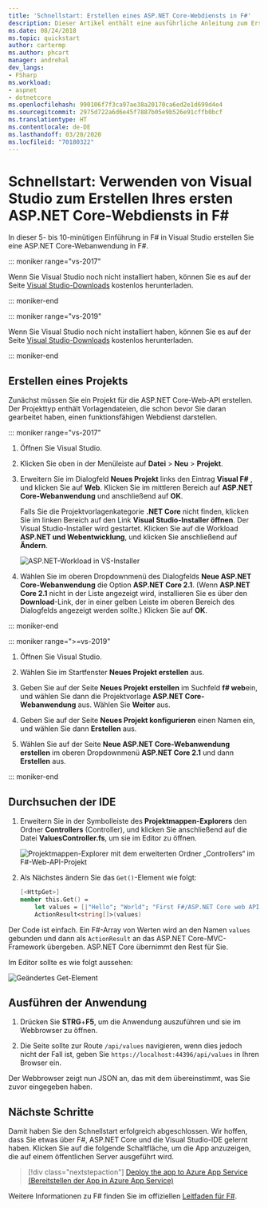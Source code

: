 ```yaml
---
title: 'Schnellstart: Erstellen eines ASP.NET Core-Webdiensts in F#'
description: Dieser Artikel enthält eine ausführliche Anleitung zum Erstellen eines ASP.NET Core-Webdiensts mit F# in Visual Studio.
ms.date: 08/24/2018
ms.topic: quickstart
author: cartermp
ms.author: phcart
manager: andrehal
dev_langs:
- FSharp
ms.workload:
- aspnet
- dotnetcore
ms.openlocfilehash: 990106f7f3ca97ae38a20170ca6ed2e1d699d4e4
ms.sourcegitcommit: 2975d722a6d6e45f7887b05e9b526e91cffb0bcf
ms.translationtype: HT
ms.contentlocale: de-DE
ms.lasthandoff: 03/20/2020
ms.locfileid: "70180322"
---
```

# <a name="quickstart-use-visual-studio-to-create-your-first-aspnet-core-web-service-in-f"></a>Schnellstart: Verwenden von Visual Studio zum Erstellen Ihres ersten ASP.NET Core-Webdiensts in F\#

In dieser 5- bis 10-minütigen Einführung in F# in Visual Studio erstellen Sie eine ASP.NET Core-Webanwendung in F#.

::: moniker range="vs-2017"

Wenn Sie Visual Studio noch nicht installiert haben, können Sie es auf der Seite [Visual Studio-Downloads](https://visualstudio.microsoft.com/vs/older-downloads/?utm_medium=microsoft&utm_source=docs.microsoft.com&utm_campaign=vs+2017+download) kostenlos herunterladen.

::: moniker-end

::: moniker range="vs-2019"

Wenn Sie Visual Studio noch nicht installiert haben, können Sie es auf der Seite [Visual Studio-Downloads](https://visualstudio.microsoft.com/downloads) kostenlos herunterladen.

::: moniker-end

## <a name="create-a-project"></a>Erstellen eines Projekts

Zunächst müssen Sie ein Projekt für die ASP.NET Core-Web-API erstellen. Der Projekttyp enthält Vorlagendateien, die schon bevor Sie daran gearbeitet haben, einen funktionsfähigen Webdienst darstellen.

::: moniker range="vs-2017"

1. Öffnen Sie Visual Studio.

2. Klicken Sie oben in der Menüleiste auf **Datei** > **Neu** > **Projekt**.

3. Erweitern Sie im Dialogfeld **Neues Projekt** links den Eintrag **Visual F#** , und klicken Sie auf **Web**. Klicken Sie im mittleren Bereich auf **ASP.NET Core-Webanwendung** und anschließend auf **OK**.

     Falls Sie die Projektvorlagenkategorie **.NET Core** nicht finden, klicken Sie im linken Bereich auf den Link **Visual Studio-Installer öffnen**. Der Visual Studio-Installer wird gestartet. Klicken Sie auf die Workload **ASP.NET und Webentwicklung**, und klicken Sie anschließend auf **Ändern**.

     ![ASP.NET-Workload in VS-Installer](../ide/media/quickstart-aspnet-workload.png)

4. Wählen Sie im oberen Dropdownmenü des Dialogfelds **Neue ASP.NET Core-Webanwendung** die Option **ASP.NET Core 2.1**. (Wenn **ASP.NET Core 2.1** nicht in der Liste angezeigt wird, installieren Sie es über den **Download**-Link, der in einer gelben Leiste im oberen Bereich des Dialogfelds angezeigt werden sollte.) Klicken Sie auf **OK**.

::: moniker-end

::: moniker range=">=vs-2019"

1. Öffnen Sie Visual Studio.

2. Wählen Sie im Startfenster **Neues Projekt erstellen** aus.

3. Geben Sie auf der Seite **Neues Projekt erstellen** im Suchfeld **f# web**ein, und wählen Sie dann die Projektvorlage **ASP.NET Core-Webanwendung** aus. Wählen Sie **Weiter** aus.

4. Geben Sie auf der Seite **Neues Projekt konfigurieren** einen Namen ein, und wählen Sie dann **Erstellen** aus.

5. Wählen Sie auf der Seite **Neue ASP.NET Core-Webanwendung erstellen** im oberen Dropdownmenü **ASP.NET Core 2.1** und dann **Erstellen** aus.

::: moniker-end

## <a name="explore-the-ide"></a>Durchsuchen der IDE

1. Erweitern Sie in der Symbolleiste des **Projektmappen-Explorers** den Ordner **Controllers** (Controller), und klicken Sie anschließend auf die Datei **ValuesController.fs**, um sie im Editor zu öffnen.

   ![Projektmappen-Explorer mit dem erweiterten Ordner „Controllers“ im F#-Web-API-Projekt](../ide/media/hello-world-fs-sln-explorer.png)

2. Als Nächstes ändern Sie das `Get()`-Element wie folgt:

   ```fsharp
   [<HttpGet>]
   member this.Get() =
       let values = [|"Hello"; "World"; "First F#/ASP.NET Core web API!"|]
       ActionResult<string[]>(values)
   ```

Der Code ist einfach. Ein F#-Array von Werten wird an den Namen `values` gebunden und dann als `ActionResult` an das ASP.NET Core-MVC-Framework übergeben. ASP.NET Core übernimmt den Rest für Sie.

Im Editor sollte es wie folgt aussehen:

![Geändertes Get-Element](../ide/media/hello-world-fs-get-member.png)

## <a name="run-the-application"></a>Ausführen der Anwendung

1. Drücken Sie **STRG**+**F5**, um die Anwendung auszuführen und sie im Webbrowser zu öffnen.

2. Die Seite sollte zur Route `/api/values` navigieren, wenn dies jedoch nicht der Fall ist, geben Sie `https://localhost:44396/api/values` in Ihren Browser ein.

Der Webbrowser zeigt nun JSON an, das mit dem übereinstimmt, was Sie zuvor eingegeben haben.

## <a name="next-steps"></a>Nächste Schritte

Damit haben Sie den Schnellstart erfolgreich abgeschlossen. Wir hoffen, dass Sie etwas über F#, ASP.NET Core und die Visual Studio-IDE gelernt haben. Klicken Sie auf die folgende Schaltfläche, um die App anzuzeigen, die auf einem öffentlichen Server ausgeführt wird.

> [!div class="nextstepaction"]
> [Deploy the app to Azure App Service (Bereitstellen der App in Azure App Service)](../deployment/quickstart-deploy-to-azure.md)

Weitere Informationen zu F# finden Sie im offiziellen [Leitfaden für F#](/dotnet/fsharp/index).